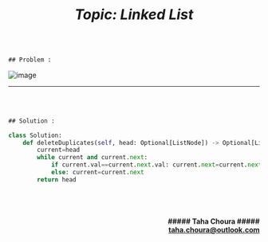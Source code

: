<h1 align="center";"><em> Topic: Linked List</em></h1>                  
<br/><br/>
                    
```diff
## Problem :
```            
![image](https://user-images.githubusercontent.com/11164303/169665991-5ef6b618-265f-4fcb-bdb4-bbe58f04b582.png)


-------                    

<br/><br/>
                    
```diff
## Solution :
```                           
```python
class Solution:
    def deleteDuplicates(self, head: Optional[ListNode]) -> Optional[ListNode]:
        current=head
        while current and current.next:
            if current.val==current.next.val: current.next=current.next.next
            else: current=current.next
        return head
```

<br/><br/>               
<h4 align="right">##### Taha Choura ##### <br/> <a align="right" width="100" href="#">taha.choura@outlook.com</a> </h4>
                                                                                     
             
